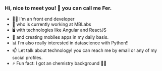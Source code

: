 ### Hi, nice to meet you! 👋 you can call me Fer.


- 👨‍💻 I'm an front end developer
- 🚀 who is currently working at MBLabs 
- 🖥 with technologies like Angular and ReactJS
- 📱 and creating mobiles apps in my daily basis.
- 📊 I’m also really interested in datascience with Python!!
- 📫 Let talk about technology! you can reach me by email or any of my social profiles.
- ⚡ Fun fact: I got an chemistry background 👨‍🔬
